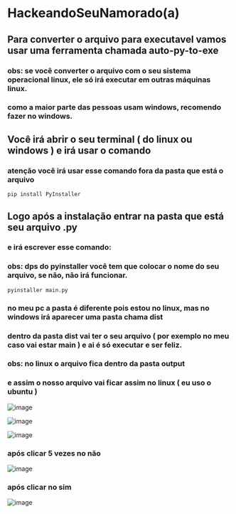 # HackeandoSeuNamorado(a)

## Para converter o arquivo para executavel vamos usar uma ferramenta chamada auto-py-to-exe
### obs: se você converter o arquivo com o seu sistema operacional linux, ele só irá executar em outras máquinas linux.
### como a maior parte das pessoas usam windows, recomendo fazer no windows.

## Você irá abrir o seu terminal ( do linux ou windows ) e irá usar o comando
### atenção você irá usar esse comando fora da pasta que está o arquivo

    pip install PyInstaller
    
## Logo após a instalação entrar na pasta que está seu arquivo .py
### e irá escrever esse comando:
### obs: dps do pyinstaller você tem que colocar o nome do seu arquivo, se não, não irá funcionar.

    pyinstaller main.py 
    
### no meu pc a pasta é diferente pois estou no linux, mas no windows irá aparecer uma pasta chama dist 
### dentro da pasta dist vai ter o seu arquivo ( por exemplo no meu caso vai estar main ) e ai é só executar e ser feliz.
### obs: no linux o arquivo fica dentro da pasta output 
### e assim o nosso arquivo vai ficar assim no linux ( eu uso o ubuntu )

![image](https://user-images.githubusercontent.com/101062400/216820856-f218d2ea-1057-4cba-9e45-6acaa673b95f.png)

![image](https://user-images.githubusercontent.com/101062400/216820879-8682df43-e596-4a5d-975b-4c364180f900.png)

![image](https://user-images.githubusercontent.com/101062400/216820899-f55025be-99c7-4dc3-a3cb-37b5e5d2683e.png)

### após clicar 5 vezes no não

![image](https://user-images.githubusercontent.com/101062400/216820931-9bf7cdad-0940-46ca-94ea-9acb41e90835.png)

### após clicar no sim 

![image](https://user-images.githubusercontent.com/101062400/216820967-cb656ed5-81fd-4384-acc5-537adc23b2e6.png)


